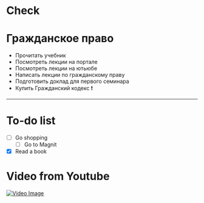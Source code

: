 # Check

# Гражданское право
* Прочитать учебник
* Посмотреть лекции на портале
* Посмотреть лекции на ютьюбе
* Написать лекции по гражданскому праву
* Подготовить доклад для первого семинара
* Купить Гражданский кодекс :exclamation:
----
# To-do list
* [ ]  Go shopping
    * [ ] Go to Magnit
* [x]  Read a book

# Video from Youtube

[![Video Image](https://proumnyjdom.ru/wp-content/uploads/2019/06/1365401196_teplye-oboi-1-1024x557.jpeg)](https://www.youtube.com/watch?v=3paqSjbL2Lo&ab_channel=BestMusicRelax)